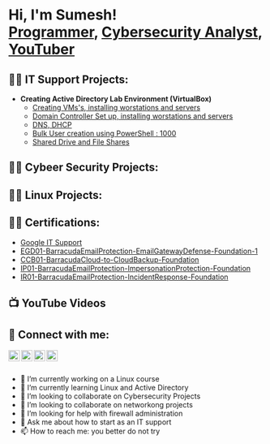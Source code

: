 <h1>Hi, I'm Sumesh! <br/><a href="https://github.com/sumesh1783">Programmer</a>, <a href="https://www.[linkedin.com/in//](https://www.linkedin.com/in/sumeshkumarms/)">Cybersecurity Analyst</a>, <a href="https://www.youtube.com/@sumeshkumar9940">YouTuber</a></h1>

<h2>👨‍💻 IT Support Projects:</h2>

- <b>Creating Active Directory Lab Environment  (VirtualBox)</b>
  - [Creating VMs's, installing worstations and servers](https://github.com/sumesh1783/ActiveDirectoryLab)
  - [Domain Controller Set up, installing worstations and servers](https://github.com/)
  - [DNS, DHCP](https://github.com/)
  - [Bulk User creation using PowerShell : 1000](https://github.com/)
  - [Shared Drive and File Shares](https://github.com/)

<h2>👨‍💻 Cybeer Security Projects:</h2>
<h2>👨‍💻 Linux Projects:</h2>
<h2>👨‍💻 Certifications:</h2>

  -  [Google IT Support](https://imgur.com/a/MEc0899)
  -  [EGD01-BarracudaEmailProtection-EmailGatewayDefense-Foundation-1](https://ibb.co/SPDXQqN)
  -  [CCB01-BarracudaCloud-to-CloudBackup-Foundation](https://ibb.co/R00cKd2)
  -  [IP01-BarracudaEmailProtection-ImpersonationProtection-Foundation](https://ibb.co/vqpqwqw)
  -  [IR01-BarracudaEmailProtection-IncidentResponse-Foundation](https://ibb.co/7C43kWY)


<h2>📺 YouTube Videos</h2>
<h2> 🤳 Connect with me:</h2>

[<img align="left" alt="JoshMadakor | YouTube" width="22px" src="https://cdn.jsdelivr.net/npm/simple-icons@v3/icons/youtube.svg" />][youtube]
[<img align="left" alt="JoshMadakor | Twitter" width="22px" src="https://cdn.jsdelivr.net/npm/simple-icons@v3/icons/twitter.svg" />][twitter]
[<img align="left" alt="JoshMadakor | LinkedIn" width="22px" src="https://cdn.jsdelivr.net/npm/simple-icons@v3/icons/linkedin.svg" />][linkedin]
[<img align="left" alt="JoshMadakor | Instagram" width="22px" src="https://cdn.jsdelivr.net/npm/simple-icons@v3/icons/instagram.svg" />][instagram]

[twitter]: https://twitter.com/
[youtube]: https://www.youtube.com/@sumeshkumar9940
[instagram]: https://www.linkedin.com/in/sumeshkumarms/
[linkedin]: https://www.linkedin.com/in/sumeshkumarms/

</br><br>
- 🔭 I’m currently working on a Linux course
- 🌱 I’m currently learning Linux and Active Directory
- 👯 I’m looking to collaborate on Cybersecurity Projects
- 💞️ I’m looking to collaborate on networkong projects
- 🤔 I’m looking for help with firewall administration
- 💬 Ask me about how to start as an IT support
- 📫 How to reach me: you better do not try

<!---
sumesh1783/sumesh1783 is a ✨ special ✨ repository because its `README.md` (this file) appears on your GitHub profile.
You can click the Preview link to take a look at your changes.
--->
